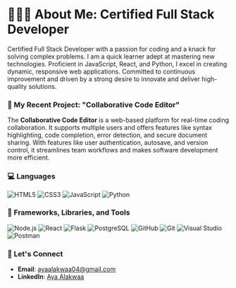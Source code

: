 # 👩‍💻🚀 About Me: Certified Full Stack Developer

Certified Full Stack Developer with a passion for coding and a knack for solving complex problems. I am a quick learner adept at mastering new technologies. Proficient in JavaScript, React, and Python, I excel in creating dynamic, responsive web applications. Committed to continuous improvement and driven by a strong desire to innovate and deliver high-quality solutions.

### 📖 My Recent Project: "Collaborative Code Editor"
The **Collaborative Code Editor** is a web-based platform for real-time coding collaboration. It supports multiple users and offers features like syntax highlighting, code completion, error detection, and secure document sharing. With features like user authentication, autosave, and version control, it streamlines team workflows and makes software development more efficient.

### 💻 Languages
![HTML5](https://img.shields.io/badge/-HTML5-E34F26?logo=html5&logoColor=white&style=flat-square)
![CSS3](https://img.shields.io/badge/-CSS3-1572B6?logo=css3&logoColor=white&style=flat-square)
![JavaScript](https://img.shields.io/badge/-JavaScript-F7DF1E?logo=javascript&logoColor=black&style=flat-square)
![Python](https://img.shields.io/badge/-Python-3776AB?logo=python&logoColor=white&style=flat-square)

### 🔨 Frameworks, Libraries, and Tools
![Node.js](https://img.shields.io/badge/-Node.js-339933?logo=node.js&logoColor=white&style=flat-square)
![React](https://img.shields.io/badge/-React-61DAFB?logo=react&logoColor=black&style=flat-square)
![Flask](https://img.shields.io/badge/-Flask-000000?logo=flask&logoColor=white&style=flat-square)
![PostgreSQL](https://img.shields.io/badge/-PostgreSQL-336791?logo=postgresql&logoColor=white&style=flat-square)
![GitHub](https://img.shields.io/badge/-GitHub-181717?logo=github&logoColor=white&style=flat-square)
![Git](https://img.shields.io/badge/-Git-F05032?logo=git&logoColor=white&style=flat-square)
![Visual Studio](https://img.shields.io/badge/-Visual_Studio-5C2D91?logo=visual%20studio&logoColor=white&style=flat-square)
![Postman](https://img.shields.io/badge/-Postman-FF6C37?logo=postman&logoColor=white&style=flat-square)

### 🌟 Let's Connect
- **Email**: ayaalakwaa04@gmail.com
- **LinkedIn**: [Aya Alakwaa](https://www.linkedin.com/in/aya-alakwaa/)
